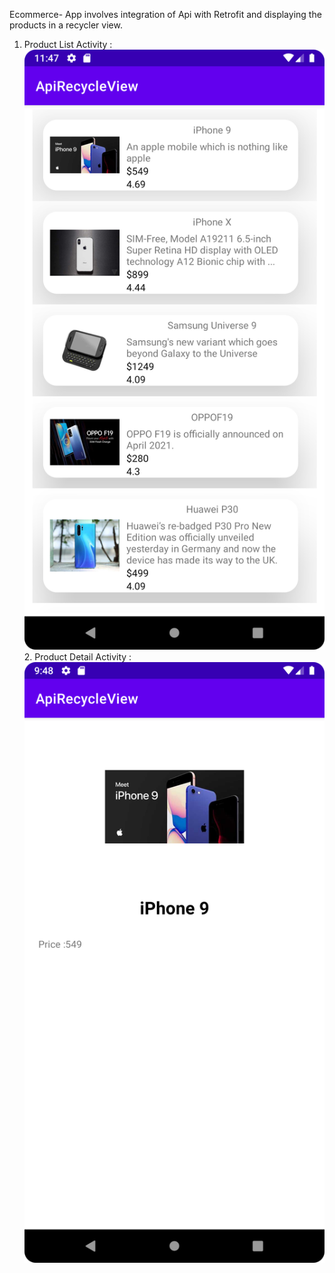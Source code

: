 Ecommerce- App involves integration of Api with Retrofit and displaying the products in a recycler view.

1. Product List Activity : ![img.png](img.png)  2. Product Detail Activity :  ![img_1.png](img_1.png)
